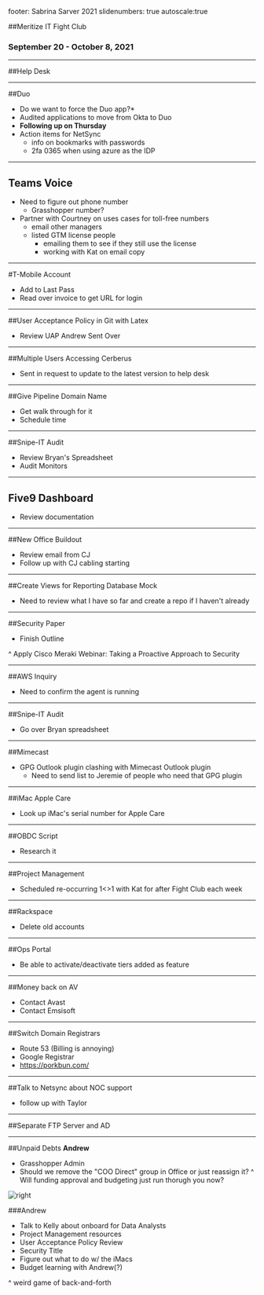 footer: Sabrina Sarver 2021
slidenumbers: true
autoscale:true

##Meritize IT Fight Club
### September 20 - October 8, 2021

---

##Help Desk

---

##Duo

- Do we want to force the Duo app?*
- Audited applications to move from Okta to Duo
- **Following up on Thursday**
- Action items for NetSync
  - info on bookmarks with passwords 
  - 2fa 0365 when using azure as the IDP

---

## Teams Voice
- Need to figure out phone number
    - Grasshopper number?
- Partner with Courtney on uses cases for toll-free numbers
    - email other managers
    - listed GTM license people
      - emailing them to see if they still use the license
      - working with Kat on email copy

---

#T-Mobile Account
- Add to Last Pass
- Read over invoice to get URL for login

---

##User Acceptance Policy in Git with Latex
- Review UAP Andrew Sent Over

---

##Multiple Users Accessing Cerberus
- Sent in request to update to the latest version to help desk

---

##Give Pipeline Domain Name
- Get walk through for it
- Schedule time

---

##Snipe-IT Audit
- Review Bryan's Spreadsheet
- Audit Monitors

---

## Five9 Dashboard
- Review documentation

---

##New Office Buildout
- Review email from CJ
- Follow up with CJ cabling starting

---

##Create Views for Reporting Database Mock
- Need to review what I have so far and create a repo if I haven't already

---

##Security Paper
- Finish Outline

^ Apply Cisco Meraki Webinar: Taking a Proactive Approach to Security

---

##AWS Inquiry
- Need to confirm the agent is running

---

##Snipe-IT Audit
- Go over Bryan spreadsheet

---

##Mimecast
- GPG Outlook plugin clashing with Mimecast Outlook plugin
  - Need to send list to Jeremie of people who need that GPG plugin

---

##iMac Apple Care
- Look up iMac's serial number for Apple Care

---

##OBDC Script
- Research it

---

##Project Management
- Scheduled re-occurring 1<>1 with Kat for after Fight Club each week

---

##Rackspace
- Delete old accounts

---

##Ops Portal
- Be able to activate/deactivate tiers added as feature

---

##Money back on AV
- Contact Avast
- Contact Emsisoft

---

##Switch Domain Registrars
- Route 53 (Billing is annoying)
- Google Registrar
- https://porkbun.com/

---

##Talk to Netsync about NOC support
- follow up with Taylor

---

##Separate FTP Server and AD

---

##Unpaid Debts
**Andrew**
- Grasshopper Admin
- Should we remove the "COO Direct" group in Office or just reassign it?
^ Will funding approval and budgeting just run thorugh you now?

![right](https://i.imgur.com/qsNlN7E.jpg)

###Andrew
- Talk to Kelly about onboard for Data Analysts
- Project Management resources
- User Acceptance Policy Review
- Security Title
- Figure out what to do w/ the iMacs
- Budget learning with Andrew(?)

^ weird game of back-and-forth